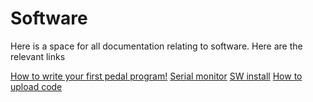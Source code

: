 # Software

Here is a space for all documentation relating to software. Here are the relevant links

[How to write your first pedal program!](programming_tutorial.md) 
[Serial monitor](serial_monitor.md)
[SW install](toolchain_install.md)
[How to upload code](upload_code.md)